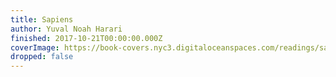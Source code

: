 ```yaml
---
title: Sapiens
author: Yuval Noah Harari
finished: 2017-10-21T00:00:00.000Z
coverImage: https://book-covers.nyc3.digitaloceanspaces.com/readings/sapiens-01.jpg
dropped: false
---
```


